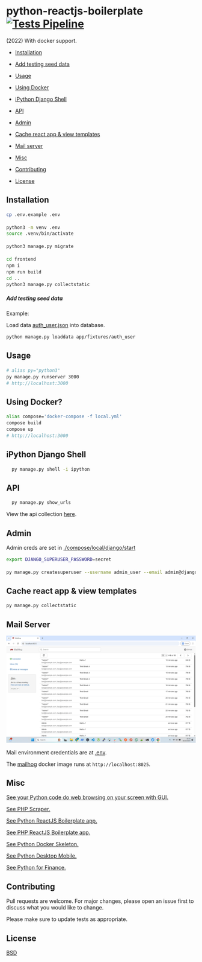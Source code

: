 # python-reactjs-boilerplate [![Tests Pipeline](https://github.com/kkamara/python-reactjs-boilerplate/actions/workflows/build.yml/badge.svg)](https://github.com/kkamara/python-reactjs-boilerplate/actions/workflows/build.yml)

(2022) With docker support.

* [Installation](#installation)

* [Add testing seed data](#add-testing-seed-data)

* [Usage](#usage)

* [Using Docker](#using-docker)

* [iPython Django Shell](#ipython-django-shell)

* [API](#api)

* [Admin](#admin)

* [Cache react app & view templates](#cache-templates)

* [Mail server](#mail-server)

* [Misc](#misc)

* [Contributing](#contributing)

* [License](#license)

## Installation

```bash
cp .env.example .env

python3 -m venv .env
source .venv/bin/activate

python3 manage.py migrate

cd frontend
npm i
npm run build
cd ..
python3 manage.py collectstatic
```

##### Add testing seed data

Example:

Load data [auth_user.json](https://github.com/kkamara/python-react-boilerplate/blob/main/app/fixtures/auth_user.json) into database.

```bash
python manage.py loaddata app/fixtures/auth_user
```

## Usage

```bash
# alias py="python3"
py manage.py runserver 3000
# http://localhost:3000
```

## Using Docker?

```bash
alias compose='docker-compose -f local.yml'
compose build
compose up
# http://localhost:3000
```

## iPython Django Shell

```bash
  py manage.py shell -i ipython
```

## API

```bash
  py manage.py show_urls
```

View the api collection [here](https://documenter.getpostman.com/view/17125932/UVyxQYrt).

## Admin

Admin creds are set in [./compose/local/django/start](https://raw.githubusercontent.com/kkamara/python-react-boilerplate/develop/compose/local/django/start)

```bash
export DJANGO_SUPERUSER_PASSWORD=secret

py manage.py createsuperuser --username admin_user --email admin@django-app.com --no-input
```

## Cache react app & view templates <a name="cache-templates"></a>

```bash
py manage.py collectstatic
```

## Mail Server

![docker-mailhog.png](https://raw.githubusercontent.com/kkamara/useful/main/docker-mailhog.png)

Mail environment credentials are at [.env](https://raw.githubusercontent.com/kkamara/python-react-boilerplate/develop/.env.example).

The [mailhog](https://github.com/mailhog/MailHog) docker image runs at `http://localhost:8025`.

## Misc

[See your Python code do web browsing on your screen with GUI.](https://github.com/kkamara/python-selenium)

[See PHP Scraper.](https://github.com/kkamara/php-scraper)

[See Python ReactJS Boilerplate app.](https://github.com/kkamara/python-reactjs-boilerplate)

[See PHP ReactJS Boilerplate app.](https://github.com/kkamara/php-reactjs-boilerplate)

[See Python Docker Skeleton.](https://github.com/kkamara/python-docker-skeleton)

[See Python Desktop Mobile.](https://github.com/kkamara/python-desktop-mobile)

[See Python for Finance.](https://github.com/kkamara/python-for-finance)

## Contributing
Pull requests are welcome. For major changes, please open an issue first to discuss what you would like to change.

Please make sure to update tests as appropriate.

## License
[BSD](https://opensource.org/licenses/BSD-3-Clause)
